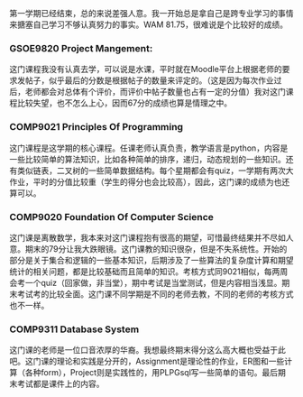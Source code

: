第一学期已经结束，总的来说差强人意。我一开始总是拿自己是跨专业学习的事情来搪塞自己学习不够认真努力的事实。WAM 81.75，很难说是个比较好的成绩。

### GSOE9820 Project Mangement:

这门课程我没有认真去学，可以说是水课，平时就在Moodle平台上根据老师的要求发帖子，似乎最后的分数是根据帖子的数量来评定的。（这是因为每次作业过后，老师都会对总体有个评价，而评价中帖子数量也占有一定的分值）我对这门课程比较失望，也不怎么上心，因而67分的成绩也算是情理之中。

### COMP9021 Principles Of Programming

这门课程是这学期的核心课程。任课老师认真负责，教学语言是python，内容是一些比较简单的算法知识，比如各种简单的排序，递归，动态规划的一些知识。还有类似链表，二叉树的一些简单数据结构。每个星期都会有quiz，一学期有两次大作业，平时的分值比较重（学生的得分也会比较高），因此，这门课的成绩为也还算可以。

### COMP9020 Foundation Of Computer Science

这门课是离散数学，我本来对这门课程抱有很高的期望，可惜最终结果并不尽如人意。期末的79分让我大跌眼镜。这门课教的知识很杂，但是不失系统性。开始的部分是关于集合和逻辑的一些基本知识，后期涉及了一些算法的复杂度计算和期望统计的相关问题，都是比较基础而且简单的知识。考核方式同9021相似，每两周会考一个quiz（回家做，非当堂），期中考试是当堂测试，但是内容相当浅显。期末考试考的比较全面。这门课不同学期是不同的老师去教，不同的老师的考核方式也不一样。

### COMP9311 Database System

这门课的老师是一位口音浓厚的华裔。我想最终期末得分这么高大概也受益于此吧。这门课的理论和实践是分开的，Assignment是理论性的作业，ER图和一些计算（各种form），Project则是实践性的，用PLPGsql写一些简单的语句。最后期末考试都是课件上的内容。
